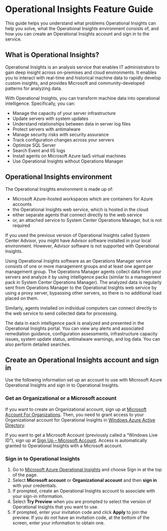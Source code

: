 <properties pageTitle="Operational Insights Feature Guide" description="Operational Insights is an analysis service that enables IT administrators to gain deep insight across on-premises and cloud environments. It enables you to interact with real-time and historical machine data to rapidly develop custom insights, and provides Microsoft and community-developed patterns for analyzing data." services="operational-insights" documentationCenter="" authors="bandersmsft" manager="jwhit" editor=""/>

<tags ms.service="operational-insights" ms.workload="appservices" ms.tgt_pltfrm="na" ms.devlang="na" ms.topic="article" ms.date="11/06/2014" ms.author="banders"/>

<h1>Operational Insights Feature Guide</h1>

This guide helps you understand what problems Operational Insights can help you solve, what the Operational Insights environment consists of, and how you can create an Operational Insights account and sign in to the service.

<h2 id="whatisaad">What is Operational Insights?</h2>

Operational Insights is an analysis service that enables IT administrators to gain deep insight across on-premises and cloud environments. It enables you to interact with real-time and historical machine data to rapidly develop custom insights, and provides Microsoft and community-developed patterns for analyzing data.

With Operational Insights, you can transform machine data into operational intelligence. Specifically, you can:

- Manage the capacity of your server infrastructure
- Update servers with system updates
- Understand relationships between data in server log files
- Protect servers with antimalware
- Manage security risks with security assurance
- Track configuration changes across your servers
- Optimize SQL Server
- Search Event and IIS logs
- Install agents on Microsoft Azure IaaS virtual machines
- Use Operational Insights without Operations Manager  

<h2 id="">Operational Insights environment</h2>

The Operational Insights environment is made up of:

- Microsoft Azure-hosted workspaces which are containers for Azure accounts
- the Operational Insights web service, which is hosted in the cloud
- either separate agents that connect directly to the web service
- or, an attached service to System Center Operations Manager, but is not required




If you used the previous version of Operational Insights called System Center Advisor, you might have Advisor software installed in your local environment. However, Advisor software is not supported with Operational Insights.

Using Operational Insights software as an Operations Manager service consists of one or more management groups and at least one agent per management group. The Operations Manager agents collect data from your servers and analyze it by using intelligence packs (similar to a management pack in System Center Operations Manager). The analyzed data is regularly sent from Operations Manager to the Operational Insights web service by using a proxy server, bypassing other servers, so there is no additional load placed on them.

Similarly, agents installed on individual computers can connect directly to the web service to send collected data for processing.

The data in each intelligence pack is analyzed and presented in the Operational Insights portal. You can view any alerts and associated remediation guidance, configuration assessments, infrastructure capacity issues, system update status, antimalware warnings, and log data. You can also perform detailed searches.

<h2 id="">Create an Operational Insights account and sign in</h2>

Use the following information set up an account to use with Microsoft Azure Operational Insights and sign in to Operational Insights.



<h3>Get an Organizational or a Microsoft account</h3>

If you want to create an Organizational account, sign up at <a href="http://go.microsoft.com/fwlink/?LinkId=396866" target="_blank">Microsoft Account For Organizations</a>. Then, you need to grant access to your Organizational account for Operational Insights in <a href="http://aka.ms/Mr1dtz" target="_blank">Windows Azure Active Directory</a>.


If you want to get a Microsoft Account (previously called a “Windows Live ID”), sign up at <a href="http://go.microsoft.com/fwlink/?LinkId=396868" target="_blank">Sign Up – Microsoft Account</a>. Access is automatically granted to Operational Insights with a Microsoft account.


<h3>Sign in to Operational Insights</h3>

1. Go to <a href="preview.opinsights.azure.com" target="_blank">Microsoft Azure Operational Insights</a>  and choose Sign in at the top of the page.
2. Select **Microsoft account** or **Organizational account** and then **sign in** with your credentials.
3. If prompted, create an Operational Insights account to associate with your sign-in information.
4. Select **Try Preview** when you are prompted to select the version of Operational Insights that you want to use.
5. If prompted, enter your invitation code and click **Apply** to join the preview. If you do not have an invitation code, at the bottom of the screen, enter your information to obtain one.
